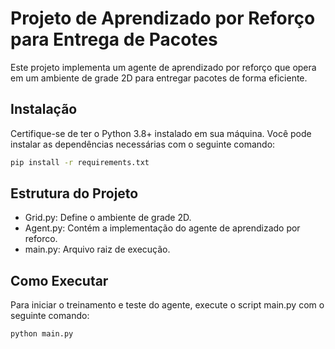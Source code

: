 # Projeto de Aprendizado por Reforço para Entrega de Pacotes

Este projeto implementa um agente de aprendizado por reforço que opera em um ambiente de grade 2D para entregar pacotes de forma eficiente.


## Instalação

Certifique-se de ter o Python 3.8+ instalado em sua máquina. Você pode instalar as dependências necessárias com o seguinte comando:

```bash
pip install -r requirements.txt
```


## Estrutura do Projeto
- Grid.py: Define o ambiente de grade 2D.
- Agent.py: Contém a implementação do agente de aprendizado por reforco.
- main.py: Arquivo raiz de execução.


## Como Executar
Para iniciar o treinamento e teste do agente, execute o script main.py com o seguinte comando:

```bash
python main.py
```